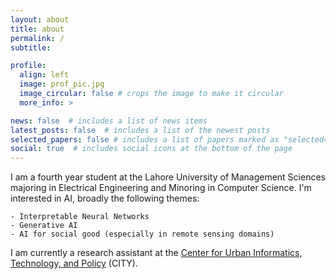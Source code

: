 ```yaml
---
layout: about
title: about
permalink: /
subtitle: 

profile:
  align: left
  image: prof_pic.jpg
  image_circular: false # crops the image to make it circular
  more_info: >

news: false  # includes a list of news items
latest_posts: false  # includes a list of the newest posts
selected_papers: false # includes a list of papers marked as "selected={true}"
social: true  # includes social icons at the bottom of the page
---
```


I am a fourth year student at the Lahore University of Management Sciences majoring in Electrical Engineering and Minoring in Computer Science. I'm interested in AI, broadly the following themes:

    - Interpretable Neural Networks
    - Generative AI
    - AI for social good (especially in remote sensing domains)

I am currently a research assistant at the [Center for Urban Informatics, Technology, and Policy](https://city.lums.edu.pk/) (CITY).